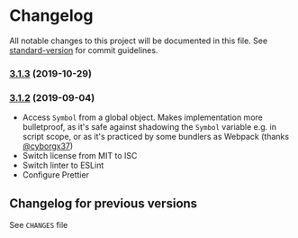# Changelog

All notable changes to this project will be documented in this file. See [standard-version](https://github.com/conventional-changelog/standard-version) for commit guidelines.

### [3.1.3](https://github.com/medikoo/es6-symbol/compare/v3.1.2...v3.1.3) (2019-10-29)

### [3.1.2](https://github.com/medikoo/es6-symbol/compare/v3.1.1...v3.1.2) (2019-09-04)

- Access `Symbol` from a global object. Makes implementation more bulletproof, as it's safe against shadowing the `Symbol` variable e.g. in script scope, or as it's practiced by some bundlers as Webpack (thanks [@cyborgx37](https://github.com/medikoo/es6-symbol/pull/30))
- Switch license from MIT to ISC
- Switch linter to ESLint
- Configure Prettier






































<extoc></extoc>

## Changelog for previous versions

See `CHANGES` file
